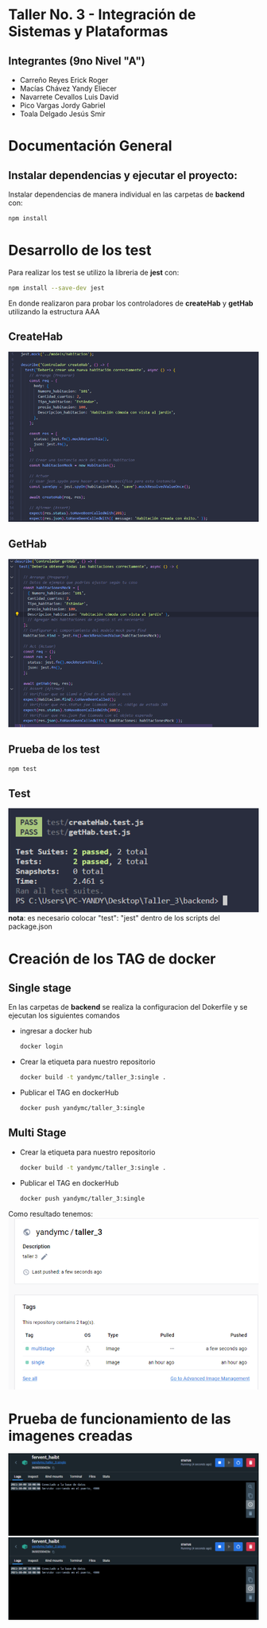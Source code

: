 # Taller No. 3 - Integración de Sistemas y Plataformas
## Integrantes (9no Nivel "A")
- Carreño Reyes Erick Roger
- Macías Chávez Yandy Eliecer
- Navarrete Cevallos Luis David
- Pico Vargas Jordy Gabriel
- Toala Delgado Jesús Smir

# Documentación General

## Instalar dependencias y ejecutar el proyecto:

Instalar dependencias de manera individual en las carpetas de **backend** con:

```bash
npm install
```


# Desarrollo de los test
Para realizar los test se utilizo la libreria de **jest** con:

```bash
npm install --save-dev jest
```
En donde realizaron para probar los controladores de **createHab** y **getHab** utilizando
la estructura AAA
## CreateHab
![Test createHab](https://github.com/CarrenoErick19/Privado_Plataformas/blob/main/Primer_Parcial/Taller_3/Images/imageT1.png)
## GetHab 
![Test getHab](https://github.com/CarrenoErick19/Privado_Plataformas/blob/main/Primer_Parcial/Taller_3/Images/imageT2.png)

## Prueba de los test
```bash
npm test
```
## Test
![Test](https://github.com/CarrenoErick19/Privado_Plataformas/blob/main/Primer_Parcial/Taller_3/Images/image0.png)
**nota**: es necesario colocar "test": "jest" dentro de los scripts del package.json


# Creación de los TAG de docker
## Single stage
En las carpetas de **backend** se realiza la configuracion del Dokerfile y se ejecutan los siguientes comandos

 * ingresar a docker hub
    ```bash
    docker login
    ```
* Crear la etiqueta para nuestro repositorio
    ```bash
    docker build -t yandymc/taller_3:single .
    ```
* Publicar el TAG en dockerHub
    ```bash
    docker push yandymc/taller_3:single
    ```

## Multi Stage
* Crear la etiqueta para nuestro repositorio
    ```bash
    docker build -t yandymc/taller_3:single .
    ```
* Publicar el TAG en dockerHub
    ```bash
    docker push yandymc/taller_3:single
    ```

Como resultado tenemos:
![TAG docker](https://github.com/CarrenoErick19/Privado_Plataformas/blob/main/Primer_Parcial/Taller_3/Images/image1.png)


# Prueba de funcionamiento de las imagenes creadas

![Single Stage](https://github.com/CarrenoErick19/Privado_Plataformas/blob/main/Primer_Parcial/Taller_3/Images/image2.png)
![Multi Stage](https://github.com/CarrenoErick19/Privado_Plataformas/blob/main/Primer_Parcial/Taller_3/Images/image2.png)



